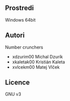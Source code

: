 **Prostredi**
------
Windows 64bit

**Autori**
------

Number crunchers
- xdzurim00 Michal Dzurík
- xkaletak00 Kristián Kaleta
- xvlcekm00 Matej Vlček 

**Licence**
-------
GNU v3
